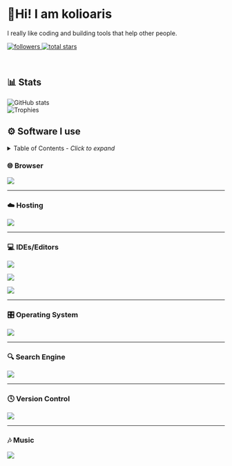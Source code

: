 # :wave:Hi! I am kolioaris
I really like coding and building tools that help other people.
<p align="left">
  <a href="https://github.com/kolioaris?tab=followers">
    <img alt="followers" title="Follow me on Github" src="https://custom-icon-badges.demolab.com/github/followers/kolioaris?color=236ad3&labelColor=1155ba&style=for-the-badge&logo=person-add&label=Follow&logoColor=white"/>
  </a>
  <a href="https://github.com/kolioaris?tab=repositories&sort=stargazers">
    <img alt="total stars" title="Total stars on GitHub" src="https://custom-icon-badges.demolab.com/github/stars/kolioaris?color=55960c&style=for-the-badge&labelColor=488207&logo=star"/>
  </a>
</p>

<br/>

## 📊 Stats
![GitHub stats](https://github-readme-stats.vercel.app/api?username=kolioaris&hide=prs&show=prs_merged&show_icons=true&theme=dark&icon_color=bdbdbd) <br />
![Trophies](https://github-profile-trophy.vercel.app/?username=kolioaris&row=2&column=3&theme=onestar)
## ⚙️ Software I use

<details>
<summary>Table of Contents <i>- Click to expand</i></summary>
  
[🌐 Browser](#-browser)

[☁️ Hosting](#%EF%B8%8F-hosting)

[💻 IDEs/Editors](#-ideseditors)

[🎛️ Operating System](#%EF%B8%8F-operating-system)

[🔍 Search Engine](#-search-engine)

[🕓 Version Control](#-version-control)

[🎶 Music](#-music)

</details>

### 🌐 Browser
<!DOCTYPE HTML>
<html>
  <body>
    <p>
      <img src="https://img.shields.io/badge/Firefox-FF7139?style=for-the-badge&logo=Firefox-Browser&logoColor=white"/><br/>
    </p>
    <hr/>
  </body>
</html>

### ☁️ Hosting
<!DOCTYPE HTML>
<html>
  <body>
    <p>
      <img src="https://img.shields.io/badge/vercel-%23000000.svg?style=for-the-badge&logo=vercel&logoColor=white"/><br/>
    </p>
    <hr/>
  </body>
</html>

### 💻 IDEs/Editors
<!DOCTYPE HTML>
<html>
  <body>
    <p>
      <img src="https://img.shields.io/badge/Notepad++-90E59A.svg?style=for-the-badge&logo=notepad%2b%2b&logoColor=black"/><br/>
    </p>
    <p>
      <img src="https://img.shields.io/badge/Visual%20Studio%20Code-0078d7.svg?style=for-the-badge&logo=visual-studio-code&logoColor=white"/><br/>
    </p>
    <p>
      <img src="https://img.shields.io/badge/Visual%20Studio-5C2D91.svg?style=for-the-badge&logo=visual-studio&logoColor=white"/><br/>
    </p>
    <hr/>
  </body>
</html>

### 🎛️ Operating System
<!DOCTYPE HTML>
<html>
  <body>
    <p>
      <img src="https://img.shields.io/badge/Windows%2010-0078D6?style=for-the-badge&logo=windows&logoColor=white"/><br/>
    </p>
    <hr/>
  </body>
</html>

### 🔍 Search Engine
<!DOCTYPE HTML>
<html>
  <body>
    <p>
      <img src="https://img.shields.io/badge/google-4285F4?style=for-the-badge&logo=google&logoColor=white"/><br/>
    </p>
    <hr/>
  </body>
</html>

### 🕓 Version Control
<!DOCTYPE HTML>
<html>
  <body>
    <p>
      <img src="https://img.shields.io/badge/github-%23121011.svg?style=for-the-badge&logo=github&logoColor=white"/><br/>
    </p>
    <hr/>
  </body>
</html>

### 🎶 Music
<!DOCTYPE HTML>
<html>
  <body>
    <p>
      <img src="https://img.shields.io/badge/Spotify-1ED760?style=for-the-badge&logo=spotify&logoColor=white"/><br/>
    </p>
  </body>
</html>
